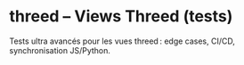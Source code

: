 # threed – Views Threed (tests)

Tests ultra avancés pour les vues threed : edge cases, CI/CD, synchronisation JS/Python.
